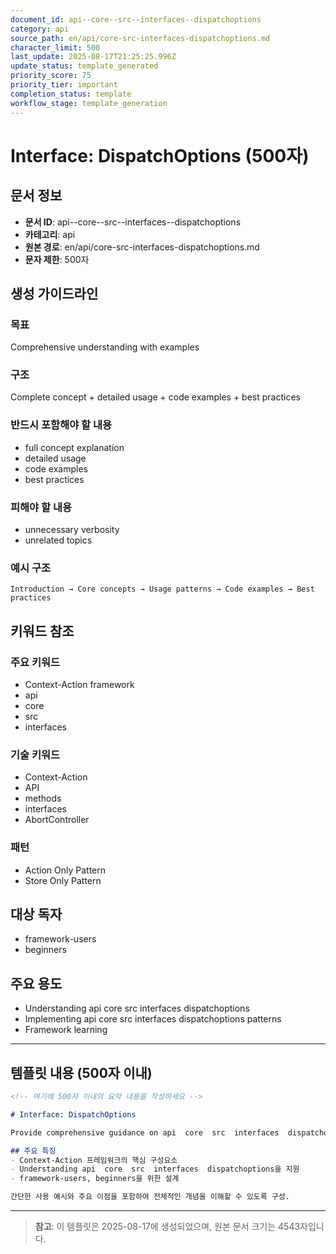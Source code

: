 ```yaml
---
document_id: api--core--src--interfaces--dispatchoptions
category: api
source_path: en/api/core-src-interfaces-dispatchoptions.md
character_limit: 500
last_update: 2025-08-17T21:25:25.996Z
update_status: template_generated
priority_score: 75
priority_tier: important
completion_status: template
workflow_stage: template_generation
---
```


# Interface: DispatchOptions (500자)

## 문서 정보
- **문서 ID**: api--core--src--interfaces--dispatchoptions
- **카테고리**: api
- **원본 경로**: en/api/core-src-interfaces-dispatchoptions.md
- **문자 제한**: 500자

## 생성 가이드라인

### 목표
Comprehensive understanding with examples

### 구조
Complete concept + detailed usage + code examples + best practices

### 반드시 포함해야 할 내용
- full concept explanation
- detailed usage
- code examples
- best practices

### 피해야 할 내용  
- unnecessary verbosity
- unrelated topics

### 예시 구조
```
Introduction → Core concepts → Usage patterns → Code examples → Best practices
```

## 키워드 참조

### 주요 키워드
- Context-Action framework
- api
- core
- src
- interfaces

### 기술 키워드
- Context-Action
- API
- methods
- interfaces
- AbortController

### 패턴
- Action Only Pattern
- Store Only Pattern

## 대상 독자
- framework-users
- beginners

## 주요 용도
- Understanding api  core  src  interfaces  dispatchoptions
- Implementing api  core  src  interfaces  dispatchoptions patterns
- Framework learning

---

## 템플릿 내용 (500자 이내)

```markdown
<!-- 여기에 500자 이내의 요약 내용을 작성하세요 -->

# Interface: DispatchOptions

Provide comprehensive guidance on api  core  src  interfaces  dispatchoptions

## 주요 특징
- Context-Action 프레임워크의 핵심 구성요소
- Understanding api  core  src  interfaces  dispatchoptions을 지원
- framework-users, beginners을 위한 설계

간단한 사용 예시와 주요 이점을 포함하여 전체적인 개념을 이해할 수 있도록 구성.
```

---

> **참고**: 이 템플릿은 2025-08-17에 생성되었으며, 
> 원본 문서 크기는 4543자입니다.
